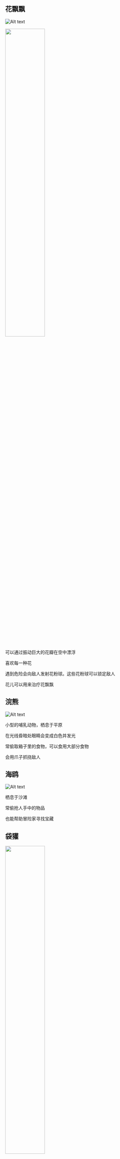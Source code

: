 ## 花飘飘
![Alt text](image.png)

<img src="image-1.png" width=50%>

可以通过振动巨大的花瓣在空中漂浮

喜欢每一种花

遇到危险会向敌人发射花粉球。这些花粉球可以锁定敌人

花儿可以用来治疗花飘飘

## 浣熊
![Alt text](image2.png)

小型的哺乳动物，栖息于平原

在光线昏暗处眼睛会变成白色并发光

常偷取箱子里的食物，可以食用大部分食物

会用爪子抓挠敌人

## 海鸥
![Alt text](image-12.png)

栖息于沙滩

常偷抢人手中的物品

也能帮助冒险家寻找宝藏

## 袋獾
<img src="daihuan.gif" width=50%>

黑白相间的皮毛和奇怪的叫声

成群结队的狩猎鸡和兔子

可以抵御来自几乎所有生物的袭击

可以发出奇怪的吼叫来驱赶周围的敌人

## 林鸱
<img src="image13.png" width=50%>

栖息于黑森林

白天一般都会留在它们的栖息地里面睡觉，到了晚上则会逐渐变得活跃起来

会伪装成树的一部分

捕食蛆

眼睛里的瞳孔会随着周围环境的亮度而发生变化，越暗则越大

驯服后的林鸱可以盘踞在人的手臂上，警惕周围的危险

## 蜜袋鼬
<img src="image-13.png" width=50%>

栖息于森林

可以滑翔

喜爱甜的食物，喜欢在树叶间收集树枝

## 臭鼬
<img src="image3.png" width=50%>

能释放一种有毒的屁

人们将臭鼬的屁收集起来，制作成伤害性药水

## 香蕉蛞蝓
<img src="image-2.png" width=50%>

栖息于真菌较多的灰化土

爬行时有黏液拖尾，黏液可被收集炼药

## 巨蜂
比普通蜜蜂更大

其蜂巢和一个人一样大

蜂后，工蜂和战斗蜂

## 悬熊
![Alt text](image-3.png)

能够自由的改变自身重力方向，在天花板和地面上来去自如

从天花板回到地面，落地时震飞周围生物，造成范围伤害

对敌人进行疯狂的抓挠和撕咬

## 马
各个种族都很常用的坐骑

## 大猩猩
![Alt text](image-4.png)

群居型的大型猿类动物

每一群大猩猩里面都有一只银背大猩猩作为首领

感到焦虑时会捶胸顿足

## 犀牛
头顶大角、身覆铠甲的大型动物。栖息于热带草原

靠近犀牛时一定要小心

可以利用它的大角将敌人挑飞

![Alt text](image-5.png)

可以把药水涂抹在犀牛头顶的大角上，攻击敌人时会附带对应的药水效果

## 瞪羚
栖息于热带草原。群居

瞪羚角可以用来制作速度药水

## 袋鼠
小袋鼠可以进入成年袋鼠的育儿袋里

袋鼠移动时，会跳跃着前进。在攻击时袋鼠会用自己的拳头或是双脚来攻击

## 鸸鹋
不会飞行

可以躲避箭的袭击

当鸸鹋收到攻击时，起初会惊慌逃跑，但后面便会有一些鸸鹋调转方向，朝攻击者冲来